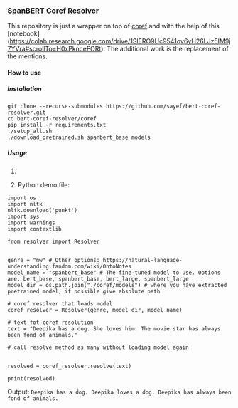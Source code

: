 ### SpanBERT Coref Resolver
This repository is just a wrapper on top of [coref](https://github.com/mandarjoshi90/coref) and with the help of this [notebook] (https://colab.research.google.com/drive/1SlERO9Uc9541qv6yH26LJz5IM9j7YVra#scrollTo=H0xPknceFORt). The additional work is the replacement of the mentions.

#### How to use

##### Installation

```
git clone --recurse-submodules https://github.com/sayef/bert-coref-resolver.git
cd bert-coref-resolver/coref
pip install -r requirements.txt
./setup_all.sh
./download_pretrained.sh spanbert_base models
```

##### Usage

1. 

2. Python demo file:

```
import os
import nltk
nltk.download('punkt')
import sys
import warnings
import contextlib

from resolver import Resolver
    

genre = "nw" # Other options: https://natural-language-understanding.fandom.com/wiki/OntoNotes
model_name = "spanbert_base" # The fine-tuned model to use. Options are: bert_base, spanbert_base, bert_large, spanbert_large
model_dir = os.path.join("./coref/models") # where you have extracted pretrained model, if possible give absolute path

# coref resolver that loads model
coref_resolver = Resolver(genre, model_dir, model_name)
    
# text fot coref resolution
text = "Deepika has a dog. She loves him. The movie star has always been fond of animals."

# call resolve method as many without loading model again


resolved = coref_resolver.resolve(text)

print(resolved)
```

Output: `Deepika has a dog. Deepika loves a dog. Deepika has always been fond of animals.`
